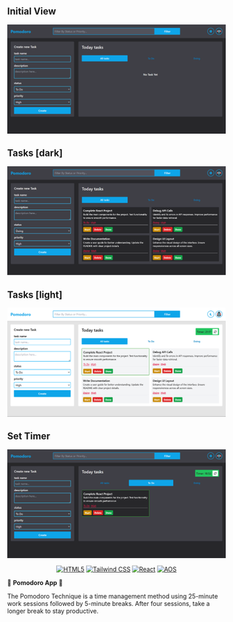 ## Initial View
<img src="imgs/img0.png">

## Tasks [dark]
<img src="imgs/img1.png">

## Tasks [light]
<img src="imgs/img2.png">

## Set Timer
<img src="imgs/img3.png">



<div align="center">
  
[![HTML5](https://img.shields.io/badge/HTML5-E34F26?style=for-the-badge&logo=html5&logoColor=white)](https://developer.mozilla.org/en-US/docs/Web/HTML) 
[![Tailwind CSS](https://img.shields.io/badge/Tailwind_CSS-1572B6?style=for-the-badge&logo=css3&logoColor=white)](https://developer.mozilla.org/en-US/docs/Web/CSS)
[![React](https://img.shields.io/badge/React-61DAFB?style=for-the-badge&logo=react&logoColor=black)](https://developer.mozilla.org/en-US/docs/Web/JavaScript/Frameworks/React)
[![AOS](https://img.shields.io/badge/AOS-FF3B8A?style=for-the-badge&logo=aos&logoColor=white)](https://michalsnik.github.io/aos/)

</div>

🍅 **Pomodoro App** 🍅  
<p>The Pomodoro Technique is a time management method using 25-minute work sessions followed by 5-minute breaks. After four sessions, take a longer break to stay productive.</p>





